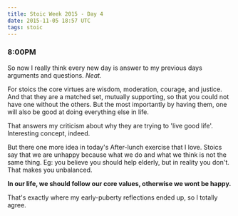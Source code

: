 ```yaml
---
title: Stoic Week 2015 - Day 4
date: 2015-11-05 18:57 UTC
tags: stoic
---
```


### 8:00PM

So now I really think every new day is answer to my previous days arguments and questions. *Neat.*

For stoics the core virtues are wisdom, moderation, courage, and justice. And that they are a matched set, mutually supporting, so that you could not have one without the others. But the most importantly by having them, one will also be good at doing everything else in life.

That answers my criticism about why they are trying to 'live good life'. Interesting concept, indeed.

But there one more idea in today's After-lunch exercise that I love. Stoics say that we are unhappy because what we do and what we think is not the same thing. Eg: you believe you should help elderly, but in reality you don't. That makes you unbalanced.

**In our life, we should follow our core values, otherwise we wont be happy.**

That's exactly where my early-puberty reflections ended up, so I totally agree.    
